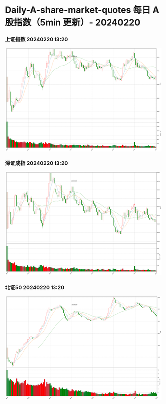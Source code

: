 
# Daily-A-share-market-quotes 每日 A 股指数（5min 更新）- 20240220

### 上证指数 20240220 13:20
![](./fig/2024/2/20240220-sh000001.png)

### 深证成指 20240220 13:20
![](./fig/2024/2/20240220-sz399001.png)

### 北证50 20240220 13:20
![](./fig/2024/2/20240220-bj899050.png)
